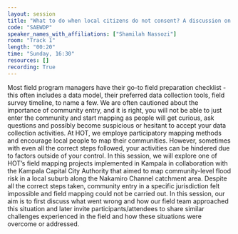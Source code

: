 ```yaml
---
layout: session
title: "What to do when local citizens do not consent? A discussion on how to navigate difficult field scenarios that involve local communities."
code: "SAEWDP"
speaker_names_with_affiliations: ["Shamilah Nassozi"]
room: "Track 1"
length: "00:20"
time: "Sunday, 16:30"
resources: []
recording: True
---
```

Most field program managers have their go-to field preparation checklist - this often includes a data model, their preferred data collection tools, field survey timeline, to name a few. We are often cautioned about the importance of community entry, and it is right, you will not be able to just enter the community and start mapping as people will get curious, ask questions and possibly become suspicious or hesitant to accept your data collection activities. At HOT, we employe participatory mapping methods and encourage local people to map their communities. However, sometimes with even all the correct steps followed, your activities can be hindered due to factors outside of your control. In this session, we will explore one of HOT’s field mapping projects implemented in Kampala in collaboration with the Kampala Capital City Authority that aimed to map community-level flood risk in a local suburb along the Nakamiro Channel catchment area. Despite all the correct steps taken, community entry in a specific jurisdiction felt impossible and field mapping could not be carried out. In this session, our aim is to first discuss what went wrong and how our field team approached this situation and later invite participants/attendees to share similar challenges experienced in the field and how these situations were overcome or addressed.
